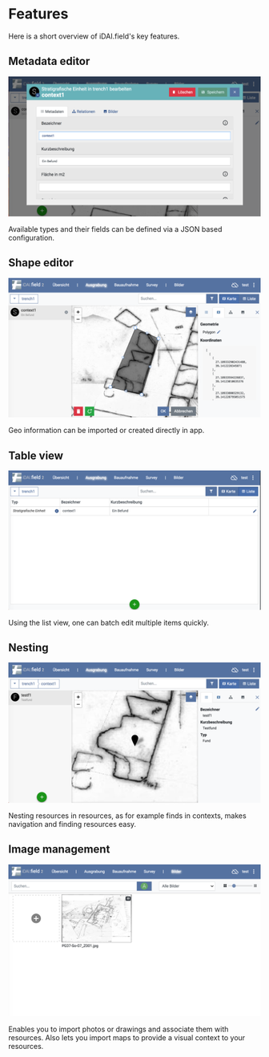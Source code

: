 # Features

Here is a short overview of iDAI.field's key features.

## Metadata editor

![idai-field](img/README-FEATURES-1.png) 

Available types and their fields can be defined 
via a JSON based configuration.

## Shape editor

![idai-field](img/README-FEATURES-2.png)
 
Geo information can be imported or created directly in app.

## Table view

![idai-field](img/README-FEATURES-3.png)

Using the list view, one can batch edit multiple items quickly.

## Nesting

![idai-field](img/README-FEATURES-4.png)

Nesting resources in resources, as for example finds in contexts, 
makes navigation and finding resources easy.

## Image management

![idai-field](img/README-FEATURES-5.png)

Enables you to import photos or drawings and associate 
them with resources. Also lets you import 
maps to provide a visual context to your resources. 

